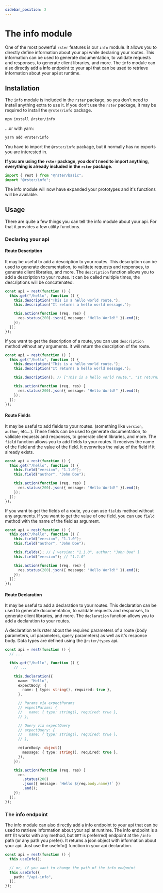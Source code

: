 ```yaml
---
sidebar_position: 2
---
```


# The info module

One of the most powerful `rster` features is our `info` module. It allows you to directly define information about your api while declaring your routes. This information can be used to generate documentation, to validate requests and responses, to generate client libraries, and more. The `info` module can also directly add a info endpoint to your api that can be used to retrieve information about your api at runtime.

## Installation

The `info` module is included in the `rster` package, so you don't need to install anything extra to use it. If you don't use the `rster` package, it may be required to install the `@rster/info` package.

```bash
npm install @rster/info
```

...or with yarn:

```bash
yarn add @rster/info
```

You have to import the `@rster/info` package, but it normally has no exports you are interested in.

**If you are using the `rster` package, you don't need to import anything, everything is already included in the `rster` package.**

```typescript
import { rest } from "@rster/basic";
import "@rster/info";
```

The info module will now have expanded your prototypes and it's functions will be available.

## Usage

There are quite a few things you can tell the info module about your api. For that it provides a few utility functions.

### Declaring your api

#### Route Description

It may be useful to add a description to your routes. This description can be used to generate documentation, to validate requests and responses, to generate client libraries, and more. The `description` function allows you to add a description to your routes. It can be called multiple times, the descriptions will be concatenated.

```typescript
const api = rest(function () {
  this.get("/hello", function () {
    this.description("This is a hello world route.");
    this.description("It returns a hello world message.");

    this.action(function (req, res) {
      res.status(200).json({ message: "Hello World!" }).end();
    });
  });
});
```

If you want to get the description of a route, you can use `description` method without any arguments.
It will return the description of the route.

```typescript
const api = rest(function () {
  this.get("/hello", function () {
    this.description("This is a hello world route.");
    this.description("It returns a hello world message.");

    this.description(); // ["This is a hello world route.", "It returns a hello world message."]

    this.action(function (req, res) {
      res.status(200).json({ message: "Hello World!" }).end();
    });
  });
});
```

#### Route Fields

It may be useful to add fields to your routes. (something like `version`, `author`, etc...). These fields can be used to generate documentation, to validate requests and responses, to generate client libraries, and more. The `field` function allows you to add fields to your routes. It receives the name of the field and the value of the field. It overwrites the value of the field if it already exists.

```typescript
const api = rest(function () {
  this.get("/hello", function () {
    this.field("version", "1.1.0");
    this.field("author", "John Doe");

    this.action(function (req, res) {
      res.status(200).json({ message: "Hello World!" }).end();
    });
  });
});
```

If you want to get the fields of a route, you can use `fields` method without any arguments.
If you want to get the value of one field, you can use `field` method with the name of the field as argument.

```typescript
const api = rest(function () {
  this.get("/hello", function () {
    this.field("version", "1.1.0");
    this.field("author", "John Doe");

    this.fields(); // { version: "1.1.0", author: "John Doe" }
    this.field("version"); // "1.1.0"

    this.action(function (req, res) {
      res.status(200).json({ message: "Hello World!" }).end();
    });
  });
});
```

#### Route Declaration

It may be useful to add a declaration to your routes. This declaration can be used to generate documentation, to validate requests and responses, to generate client libraries, and more. The `declaration` function allows you to add a declaration to your routes.

A declaration tells rster about the required parameters of a route (body parameters, url parameters, query parameters) as well as it's response body.
Data types are defined using the `@rster/types` api.

```typescript
const api = rest(function () {
  // ...

  this.get("/hello", function () {
    // ...

    this.declaration({
      name: "Hello",
      expectBody: {
        name: { type: string(), required: true },
      },

      // Params via expectParams
      // expectParams: {
      //   name: { type: string(), required: true },
      // },

      // Query via expectQuery
      // expectQuery: {
      //   name: { type: string(), required: true },
      // },

      returnBody: object({
        message: { type: string(), required: true },
      }),
    });

    this.action(function (req, res) {
      res
        .status(200)
        .json({ message: `Hello ${req.body.name}!` })
        .end();
    });
  });
});
```

### The info endpoint

The info module can also directly add a info endpoint to your api that can be used to retrieve information about your api at runtime. The info endpoint is a `GET` (It works with any method, but `GET` is preferred) endpoint at the `/info` path (or any path you prefer). It returns a json object with information about your api. Just use the useInfo() function in your api declaration.

```typescript
const api = rest(function () {
  this.useInfo();

  // or, if you want to change the path of the info endpoint
  this.useInfo({
    path: "/api-info",
  });
});
```
